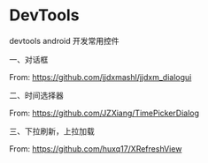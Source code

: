 # DevTools
devtools
android 开发常用控件

一、对话框

From:
https://github.com/jjdxmashl/jjdxm_dialogui


二、时间选择器

From:
https://github.com/JZXiang/TimePickerDialog

三、下拉刷新，上拉加载

From:
https://github.com/huxq17/XRefreshView